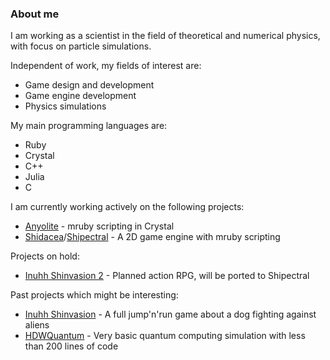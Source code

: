 ### About me

I am working as a scientist in the field of theoretical and numerical physics, with focus on particle simulations.

Independent of work, my fields of interest are:
* Game design and development
* Game engine development
* Physics simulations

My main programming languages are:
* Ruby
* Crystal
* C++
* Julia
* C

I am currently working actively on the following projects:
* [Anyolite](https://github.com/Anyolite/anyolite) - mruby scripting in Crystal
* [Shidacea](https://github.com/Shidacea)/[Shipectral](https://github.com/Shidacea/Shipectral) - A 2D game engine with mruby scripting

Projects on hold:
* [Inuhh Shinvasion 2](https://github.com/Hadeweka/Inuhh-Shinvasion-2) - Planned action RPG, will be ported to Shipectral

Past projects which might be interesting:
* [Inuhh Shinvasion](https://github.com/Hadeweka/Inuhh-Shinvasion) - A full jump'n'run game about a dog fighting against aliens
* [HDWQuantum](https://github.com/Hadeweka/HDWQuantum) - Very basic quantum computing simulation with less than 200 lines of code

